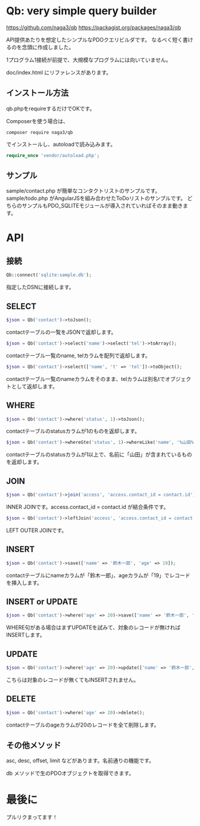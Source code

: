 # Qb: very simple query builder

https://github.com/naga3/qb
https://packagist.org/packages/naga3/qb

API提供あたりを想定したシンプルなPDOクエリビルダです。
なるべく短く書けるのを念頭に作成しました。

1プログラム1接続が前提で、大規模なプログラムには向いていません。

doc/index.html にリファレンスがあります。

## インストール方法

qb.phpをrequireするだけでOKです。

Composerを使う場合は、

```
composer require naga3/qb
```

でインストールし、autoloadで読み込みます。

```php
require_once 'vendor/autoload.php';
```

## サンプル

sample/contact.php が簡単なコンタクトリストのサンプルです。
sample/todo.php がAngularJSを組み合わせたToDoリストのサンプルです。
どちらのサンプルもPDO_SQLITEモジュールが導入されていればそのまま動きます。

# API

## 接続

```php
Qb::connect('sqlite:sample.db');
```

指定したDSNに接続します。

## SELECT

```php
$json = Qb('contact')->toJson();
```

contactテーブルの一覧をJSONで返却します。

```php
$json = Qb('contact')->select('name')->select('tel')->toArray();
```

contactテーブル一覧のname, telカラムを配列で返却します。

```php
$json = Qb('contact')->select(['name', 't' => 'tel'])->toObject();
```

contactテーブル一覧のnameカラムをそのまま、telカラムは別名tでオブジェクトとして返却します。

## WHERE

```php
$json = Qb('contact')->where('status', 1)->toJson();
```

contactテーブルのstatusカラムが1のものを返却します。

```php
$json = Qb('contact')->whereGte('status', 1)->whereLike('name', '%山田%')->toJson();
```

contactテーブルのstatusカラムが1以上で、名前に「山田」が含まれているものを返却します。

## JOIN

```php
$json = Qb('contact')->join('access', 'access.contact_id = contact.id')->toJson();
```

INNER JOINです。access.contact_id = contact.id が結合条件です。

```php
$json = Qb('contact')->leftJoin('access', 'access.contact_id = contact.id')->toJson();
```

LEFT OUTER JOINです。

## INSERT

```php
$json = Qb('contact')->save(['name' => '鈴木一郎', 'age' => 19]);
```

contactテーブルにnameカラムが「鈴木一郎」、ageカラムが「19」でレコードを挿入します。

## INSERT or UPDATE

```php
$json = Qb('contact')->where('age' => 20)->save(['name' => '鈴木一郎', 'age' => 19]);
```

WHERE句がある場合はまずUPDATEを試みて、対象のレコードが無ければINSERTします。

## UPDATE

```php
$json = Qb('contact')->where('age' => 20)->update(['name' => '鈴木一郎', 'age' => 19]);
```

こちらは対象のレコードが無くてもINSERTされません。

## DELETE

```php
$json = Qb('contact')->where('age' => 20)->delete();
```
contactテーブルのageカラムが20のレコードを全て削除します。

## その他メソッド

asc, desc, offset, limit などがあります。名前通りの機能です。

db メソッドで生のPDOオブジェクトを取得できます。

# 最後に

プルリクまってます！
